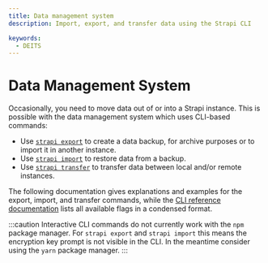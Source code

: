 ```yaml
---
title: Data management system 
description: Import, export, and transfer data using the Strapi CLI

keywords: 
  - DEITS
---
```


# Data Management System

Occasionally, you need to move data out of or into a Strapi instance. This is possible with the data management system which uses CLI-based commands:

- Use [`strapi export`](/dev-docs/data-management/export) to create a data backup, for archive purposes or to import it in another instance.
- Use [`strapi import`](/dev-docs/data-management/import) to restore data from a backup.
- Use [`strapi transfer`](/dev-docs/data-management/transfer) to transfer data between local and/or remote instances.

The following documentation gives explanations and examples for the export, import, and transfer commands, while the [CLI reference documentation](/dev-docs/cli#strapi-export) lists all available flags in a condensed format.

:::caution
Interactive CLI commands do not currently work with the `npm` package manager. For `strapi export` and `strapi import` this means the encryption key prompt is not visible in the CLI. In the meantime consider using the `yarn` package manager.
:::
